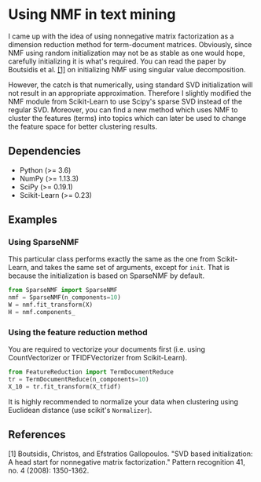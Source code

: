 # Using NMF in text mining

I came up with the idea of using nonnegative matrix factorization as a dimension reduction method for term-document matrices. Obviously, since NMF using random initialization may not be as stable as one would hope, carefully initializing it is what's required. You can read the paper by Boutsidis et al. <a href="#svdinit">[1]</a> on initializing NMF using singular value decomposition.

However, the catch is that numerically, using standard SVD initialization will not result in an appropriate approximation. Therefore I slightly modified the NMF module from Scikit-Learn to use Scipy's sparse SVD instead of the regular SVD.
Moreover, you can find a new method which uses NMF to cluster the features (terms) into topics which can later be used to change the feature space for better clustering results.


## Dependencies
- Python (>= 3.6)
- NumPy (>= 1.13.3)
- SciPy (>= 0.19.1)
- Scikit-Learn (>= 0.23)


## Examples
### Using SparseNMF
This particular class performs exactly the same as the one from Scikit-Learn, and takes the same set of arguments, except for `init`. That is because the initialization is based on SparseNMF by default.
```python
from SparseNMF import SparseNMF
nmf = SparseNMF(n_components=10)
W = nmf.fit_transform(X)
H = nmf.components_
```

### Using the feature reduction method
You are required to vectorize your documents first (i.e. using CountVectorizer or TFIDFVectorizer from Scikit-Learn).

```python
from FeatureReduction import TermDocumentReduce
tr = TermDocumentReduce(n_components=10)
X_10 = tr.fit_transform(X_tfidf)
```
It is highly recommended to normalize your data when clustering using Euclidean distance (use scikit's `Normalizer`).


## References
<div id="svdinit">
[1] Boutsidis, Christos, and Efstratios Gallopoulos. "SVD based initialization: A head start for nonnegative matrix factorization." Pattern recognition 41, no. 4 (2008): 1350-1362.
</div>
